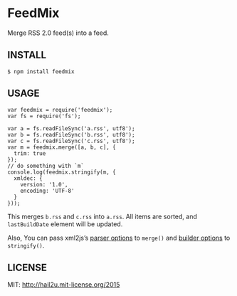 FeedMix
=======

Merge RSS 2.0 feed(s) into a feed.


INSTALL
-------

    $ npm install feedmix


USAGE
-----

    var feedmix = require('feedmix');
    var fs = require('fs');
    
    var a = fs.readFileSync('a.rss', utf8');
    var b = fs.readFileSync('b.rss', utf8');
    var c = fs.readFileSync('c.rss', utf8');
    var m = feedmix.merge([a, b, c], {
      trim: true
    });
    // do something with `m`
    console.log(feedmix.stringify(m, {
      xmldec: {
        version: '1.0',
        encoding: 'UTF-8'
      }
    }));

This merges `b.rss` and `c.rss` into `a.rss`. All items are sorted, and
`lastBuildDate` element will be updated.

Also, You can pass xml2js’s [parser options][1] to `merge()` and [builder
options][2] to `stringify()`.


LICENSE
-------

MIT: http://hail2u.mit-license.org/2015


[1]: https://github.com/Leonidas-from-XIV/node-xml2js#options
[2]: https://github.com/Leonidas-from-XIV/node-xml2js#options-for-the-builder-class
